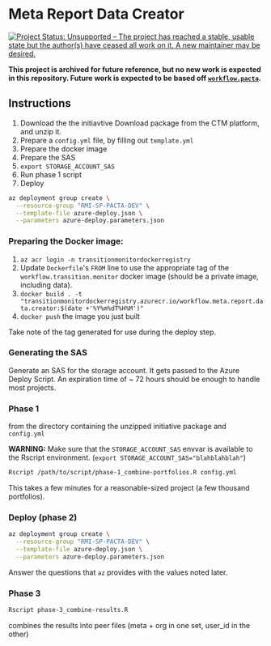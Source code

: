 # Meta Report Data Creator

[![Project Status: Unsupported – The project has reached a stable, usable state but the author(s) have ceased all work on it. A new maintainer may be desired.](https://www.repostatus.org/badges/latest/unsupported.svg)](https://www.repostatus.org/#unsupported)

**This project is archived for future reference, but no new work is expected in this repository. Future work is expected to be based off [`workflow.pacta`](https://github.com/RMI-PACTA/workflow.pacta).**

## Instructions

1. Download the the initiavtive Download package from the CTM platform, and unzip it.
2. Prepare a `config.yml` file, by filling out `template.yml`
3. Prepare the docker image
4. Prepare the SAS
5. `export STORAGE_ACCOUNT_SAS`
6. Run phase 1 script
7. Deploy

```sh
az deployment group create \
  --resource-group "RMI-SP-PACTA-DEV" \
  --template-file azure-deploy.json \
  --parameters azure-deploy.parameters.json
```

### Preparing the Docker image:

1. `az acr login -n transitionmonitordockerregistry`
2. Update `Dockerfile`'s `FROM` line to use the appropriate tag of the `workflow.transition.monitor` docker image (should be a private image, including data).
3. `docker build . -t "transitionmonitordockerregistry.azurecr.io/workflow.meta.report.data.creator:$(date +'%Y%m%dT%H%M')"`
4. `docker push` the image you just built

Take note of the tag generated for use during the deploy step.


### Generating the SAS

Generate an SAS for the storage account. It gets passed to the Azure Deploy Script.
An expiration time of ~ 72 hours should be enough to handle most projects.

### Phase 1

from the directory containing the unzipped initiative package and `config.yml`

**WARNING:** Make sure that the `STORAGE_ACCOUNT_SAS` envvar is available to the Rscript environment. (`export STORAGE_ACCOUNT_SAS="blahblahblah"`)

```bash
Rscript /path/to/script/phase-1_combine-portfolios.R config.yml
```

This takes a few minutes for a reasonable-sized project (a few thousand portfolios).

### Deploy (phase 2)

```sh
az deployment group create \
  --resource-group "RMI-SP-PACTA-DEV" \
  --template-file azure-deploy.json \
  --parameters azure-deploy.parameters.json
```

Answer the questions that `az` provides with the values noted later.

### Phase 3

```bash
Rscript phase-3_combine-results.R
```

combines the results into peer files (meta + org in one set, user_id in the other)
